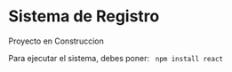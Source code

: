 <h1>Sistema de Registro</h1>

<p>Proyecto en Construccion</p>

Para ejecutar el sistema, debes poner:
``` npm install react```
